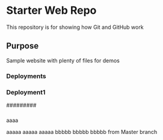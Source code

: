 # Starter Web Repo

This repository is for showing how Git and GitHub work

## Purpose

Sample website with plenty of files for demos

### Deployments
### Deployment1
#########
#####
aaaa

aaaaa
aaaaa
aaaaa
bbbbb
bbbbb
bbbbb
from Master branch
